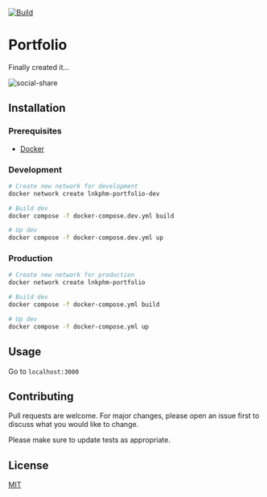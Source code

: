 [![Build][ci-img]][ci]

# Portfolio

Finally created it...

![social-share](https://github.com/lnkphm/portfolio/assets/44250072/4ebb8ca4-42d6-4e93-ae16-1c93ce707910)

## Installation

### Prerequisites

- [Docker](https://docs.docker.com/engine/)

### Development

```bash
# Create new network for development
docker network create lnkphm-portfolio-dev

# Build dev
docker compose -f docker-compose.dev.yml build

# Up dev
docker compose -f docker-compose.dev.yml up
```

### Production

```bash
# Create new network for production
docker network create lnkphm-portfolio

# Build dev
docker compose -f docker-compose.yml build

# Up dev
docker compose -f docker-compose.yml up
```

## Usage

Go to `localhost:3000`

## Contributing

Pull requests are welcome. For major changes, please open an issue first
to discuss what you would like to change.

Please make sure to update tests as appropriate.

## License

[MIT](https://choosealicense.com/licenses/mit/)

[ci]: https://github.com/lnkphm/portfolio/actions?query=branch%3Amain
[ci-img]: https://github.com/lnkphm/portfolio/actions/workflows/build.yml/badge.svg?branch=main
